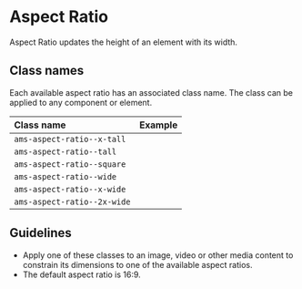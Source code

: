 <!-- @license CC0-1.0 -->

# Aspect Ratio

Aspect Ratio updates the height of an element with its width.

## Class names

Each available aspect ratio has an associated class name.
The class can be applied to any component or element.

| Class name                  | Example                                                                     |
| :-------------------------- | :-------------------------------------------------------------------------- |
| `ams-aspect-ratio--x-tall`  | <div className="ams-docs-token-example--space ams-aspect-ratio--x-tall" />  |
| `ams-aspect-ratio--tall`    | <div className="ams-docs-token-example--space ams-aspect-ratio--tall" />    |
| `ams-aspect-ratio--square`  | <div className="ams-docs-token-example--space ams-aspect-ratio--square" />  |
| `ams-aspect-ratio--wide`    | <div className="ams-docs-token-example--space ams-aspect-ratio--wide" />    |
| `ams-aspect-ratio--x-wide`  | <div className="ams-docs-token-example--space ams-aspect-ratio--x-wide" />  |
| `ams-aspect-ratio--2x-wide` | <div className="ams-docs-token-example--space ams-aspect-ratio--2x-wide" /> |

## Guidelines

- Apply one of these classes to an image, video or other media content to constrain its dimensions to one of the available aspect ratios.
- The default aspect ratio is 16:9.
